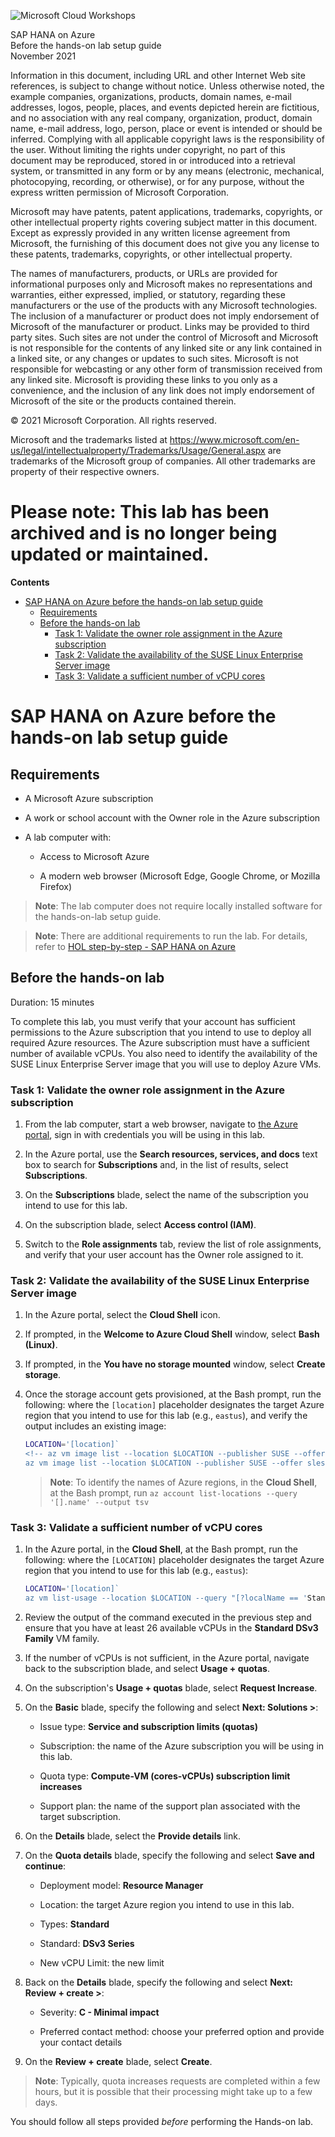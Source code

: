 ﻿![Microsoft Cloud Workshops](https://github.com/Microsoft/MCW-Template-Cloud-Workshop/raw/main/Media/ms-cloud-workshop.png "Microsoft Cloud Workshops")

<div class="MCWHeader1">
SAP HANA on Azure
</div>

<div class="MCWHeader2">
Before the hands-on lab setup guide
</div>

<div class="MCWHeader3">
November 2021
</div>

Information in this document, including URL and other Internet Web site references, is subject to change without notice. Unless otherwise noted, the example companies, organizations, products, domain names, e-mail addresses, logos, people, places, and events depicted herein are fictitious, and no association with any real company, organization, product, domain name, e-mail address, logo, person, place or event is intended or should be inferred. Complying with all applicable copyright laws is the responsibility of the user. Without limiting the rights under copyright, no part of this document may be reproduced, stored in or introduced into a retrieval system, or transmitted in any form or by any means (electronic, mechanical, photocopying, recording, or otherwise), or for any purpose, without the express written permission of Microsoft Corporation.

Microsoft may have patents, patent applications, trademarks, copyrights, or other intellectual property rights covering subject matter in this document. Except as expressly provided in any written license agreement from Microsoft, the furnishing of this document does not give you any license to these patents, trademarks, copyrights, or other intellectual property.

The names of manufacturers, products, or URLs are provided for informational purposes only and Microsoft makes no representations and warranties, either expressed, implied, or statutory, regarding these manufacturers or the use of the products with any Microsoft technologies. The inclusion of a manufacturer or product does not imply endorsement of Microsoft of the manufacturer or product. Links may be provided to third party sites. Such sites are not under the control of Microsoft and Microsoft is not responsible for the contents of any linked site or any link contained in a linked site, or any changes or updates to such sites. Microsoft is not responsible for webcasting or any other form of transmission received from any linked site. Microsoft is providing these links to you only as a convenience, and the inclusion of any link does not imply endorsement of Microsoft of the site or the products contained therein.

© 2021 Microsoft Corporation. All rights reserved.

Microsoft and the trademarks listed at <https://www.microsoft.com/en-us/legal/intellectualproperty/Trademarks/Usage/General.aspx> are trademarks of the Microsoft group of companies. All other trademarks are property of their respective owners.

# Please note:  This lab has been archived and is no longer being updated or maintained.

**Contents**

<!-- TOC -->

- [SAP HANA on Azure before the hands-on lab setup guide](#sap-hana-on-azure-before-the-hands-on-lab-setup-guide)
    - [Requirements](#requirements)
    - [Before the hands-on lab](#before-the-hands-on-lab)
        - [Task 1: Validate the owner role assignment in the Azure subscription](#task-1-Validate-the-owner-role-assignment-in-the-Azure-subscription)
        - [Task 2: Validate the availability of the SUSE Linux Enterprise Server image](#task-2-validate-the-availability-of-the-suse-linux-enterprise-server-image)
        - [Task 3: Validate a sufficient number of vCPU cores](#task-3-validate-a-sufficient-number-of-vcpu-cores)

<!-- /TOC -->

# SAP HANA on Azure before the hands-on lab setup guide

## Requirements

-   A Microsoft Azure subscription

-   A work or school account with the Owner role in the Azure subscription

-   A lab computer with:

    -   Access to Microsoft Azure

    -   A modern web browser (Microsoft Edge, Google Chrome, or Mozilla Firefox)

> **Note**: The lab computer does not require locally installed software for the hands-on-lab setup guide. 

> **Note**: There are additional requirements to run the lab. For details, refer to [HOL step-by-step - SAP HANA on Azure](./Hands-on%20lab/HOL%20step-by-step%20-%20SAP%20HANA%20on%20Azure.md)


## Before the hands-on lab

Duration: 15 minutes

To complete this lab, you must verify that your account has sufficient permissions to the Azure subscription that you intend to use to deploy all required Azure resources. The Azure subscription must have a sufficient number of available vCPUs. You also need to identify the availability of the SUSE Linux Enterprise Server image that you will use to deploy Azure VMs.

### Task 1: Validate the owner role assignment in the Azure subscription

1.  From the lab computer, start a web browser, navigate to [the Azure portal](http://portal.azure.com), sign in with credentials you will be using in this lab. 

1.  In the Azure portal, use the **Search resources, services, and docs** text box to search for **Subscriptions** and, in the list of results, select **Subscriptions**.

1.  On the **Subscriptions** blade, select the name of the subscription you intend to use for this lab.

1.  On the subscription blade, select **Access control (IAM)**.

1.  Switch to the **Role assignments** tab, review the list of role assignments, and verify that your user account has the Owner role assigned to it.

### Task 2: Validate the availability of the SUSE Linux Enterprise Server image

1.  In the Azure portal, select the **Cloud Shell** icon.

1.  If prompted, in the **Welcome to Azure Cloud Shell** window, select **Bash (Linux)**.

1.  If prompted, in the **You have no storage mounted** window, select **Create storage**.

1.  Once the storage account gets provisioned, at the Bash prompt, run the following: where the `[location]` placeholder designates the target Azure region that you intend to use for this lab (e.g., `eastus`), and verify the output includes an existing image:

    ```sh
    LOCATION='[location]`
    <!-- az vm image list --location $LOCATION --publisher SUSE --offer SLES-SAP --sku 12-SP3 --all --output table -->
    az vm image list --location $LOCATION --publisher SUSE --offer sles-sap-12-sp5 --sku gen1 --all --output table
    ``` 

    > **Note**: To identify the names of Azure regions, in the **Cloud Shell**, at the Bash prompt, run `az account list-locations --query '[].name' --output tsv`
     
### Task 3: Validate a sufficient number of vCPU cores

1.  In the Azure portal, in the **Cloud Shell**, at the Bash prompt, run the following: where the `[LOCATION]` placeholder designates the target Azure region that you intend to use for this lab (e.g., `eastus`):

    ```sh
    LOCATION='[location]`  
    az vm list-usage --location $LOCATION --query "[?localName == 'Standard DSv3 Family vCPUs'].{VMFamily:localName, currentValue:currentValue, Limit:limit}" --output table
    ``` 
   
1.  Review the output of the command executed in the previous step and ensure that you have at least 26 available vCPUs in the **Standard DSv3 Family** VM family.

1.  If the number of vCPUs is not sufficient, in the Azure portal, navigate back to the subscription blade, and select **Usage + quotas**. 

1.  On the subscription's **Usage + quotas** blade, select **Request Increase**.

1.  On the **Basic** blade, specify the following and select **Next: Solutions >**:

    -   Issue type: **Service and subscription limits (quotas)**

    -   Subscription: the name of the Azure subscription you will be using in this lab.

    -   Quota type: **Compute-VM (cores-vCPUs) subscription limit increases**

    -   Support plan: the name of the support plan associated with the target subscription.

1.  On the **Details** blade, select the **Provide details** link.

1.  On the **Quota details** blade, specify the following and select **Save and continue**:

    -   Deployment model: **Resource Manager**

    -   Location: the target Azure region you intend to use in this lab.

    -   Types: **Standard**

    -   Standard: **DSv3 Series** 
    
    -   New vCPU Limit: the new limit

1.  Back on the **Details** blade, specify the following and select **Next: Review + create >**:

    -   Severity: **C - Minimal impact**

    -   Preferred contact method: choose your preferred option and provide your contact details
    
1.  On the **Review + create** blade, select **Create**.

   > **Note**: Typically, quota increases requests are completed within a few hours, but it is possible that their processing might take up to a few days.

You should follow all steps provided *before* performing the Hands-on lab.
